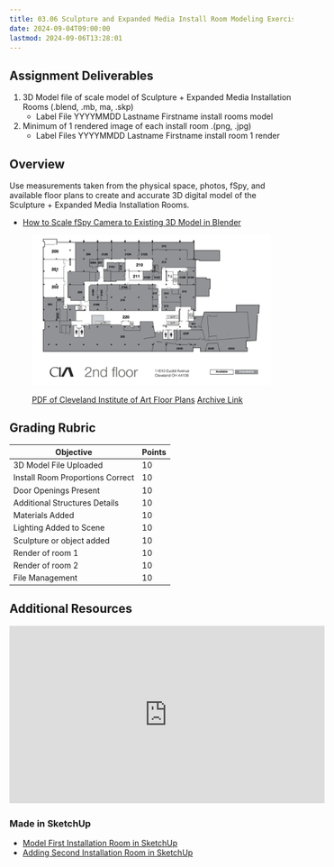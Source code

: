 ```yaml
---
title: 03.06 Sculpture and Expanded Media Install Room Modeling Exercise Assignment
date: 2024-09-04T09:00:00
lastmod: 2024-09-06T13:28:01
---
```


## Assignment Deliverables

1. 3D Model file of scale model of Sculpture + Expanded Media Installation Rooms (.blend, .mb, ma, .skp)
   - Label File YYYYMMDD Lastname Firstname install rooms model
2. Minimum of 1 rendered image of each install room .(png, .jpg)
   - Label Files YYYYMMDD Lastname Firstname install room 1 render

## Overview

Use measurements taken from the physical space, photos, fSpy, and available floor plans to create and accurate 3D digital model of the Sculpture + Expanded Media Installation Rooms.

- [How to Scale fSpy Camera to Existing 3D Model in Blender](https://youtu.be/okPjal2aFG4)

<figure>

![CIA 2nd Floor Plan](./CIA-All-Floors-28-Oct-2022.jpg)

<figcaption>
 
[PDF of Cleveland Institute of Art Floor Plans](./CIA-All-Floors-28-Oct-2022.pdf) [Archive Link](./CIA-All-Floors-28-Oct-2022.pdf)

</figcaption>
</figure>

## Grading Rubric

<div class="responsive-table-markdown">

| Objective                        | Points |
| -------------------------------- | ------ |
| 3D Model File Uploaded           | 10     |
| Install Room Proportions Correct | 10     |
| Door Openings Present            | 10     |
| Additional Structures Details    | 10     |
| Materials Added                  | 10     |
| Lighting Added to Scene          | 10     |
| Sculpture or object added        | 10     |
| Render of room 1                 | 10     |
| Render of room 2                 | 10     |
| File Management                  | 10     |

</div>

## Additional Resources

<div class="iframe-16-9-container">
<iframe class="youTubeIframe" width="560" height="315" src="https://www.youtube.com/embed/okPjal2aFG4" title="YouTube video player" frameborder="0" allow="accelerometer; autoplay; clipboard-write; encrypted-media; gyroscope; picture-in-picture; web-share" referrerpolicy="strict-origin-when-cross-origin" allowfullscreen></iframe>
</div>

### Made in SketchUp

- [Model First Installation Room in SketchUp](https://youtu.be/7x6iT6GdIX8)
- [Adding Second Installation Room in SketchUp](https://youtu.be/9neVB6ioeWo)
